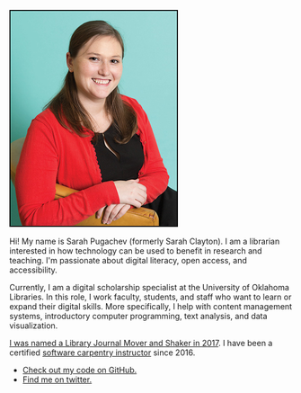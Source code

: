 ![Photo of Sarah](/images/Sarah.jpg)

Hi! My name is Sarah Pugachev (formerly Sarah Clayton). I am a librarian interested in how technology can be used to benefit in research and teaching. I'm passionate about digital literacy, open access, and accessibility. 

Currently, I am a digital scholarship specialist at the University of Oklahoma Libraries. In this role, I work faculty, students, and staff who want to learn or expand their digital skills. More specifically, I help with content management systems, introductory computer programming, text analysis, and data visualization. 

[I was named a Library Journal Mover and Shaker in 2017](https://www.libraryjournal.com/?detailStory=sarah-clayton-movers-shakers-2017-digital-developers#_). I have been a certified [software carpentry instructor](https://carpentries.org/) since 2016. 


* <a href="https://github.com/sclayton29" rel="me">Check out my code on GitHub.</a>
* <a href="https://twitter.com/sclayton29" rel="me authn">Find me on twitter.</a>
